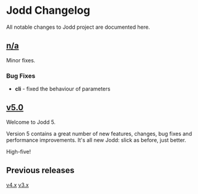 # Jodd Changelog

All notable changes to Jodd project are documented here.


## [n/a](https://github.com/oblac/jodd/compare/v5.0.0...master)

Minor fixes.

### Bug Fixes

+ **cli** - fixed the behaviour of parameters


## [v5.0](https://github.com/oblac/jodd/compare/v4.3.2...v5.0.0)

Welcome to Jodd 5.

Version 5 contains a great number of new features, changes, bug fixes and performance improvements. It's all new Jodd: slick as before, just better. 

High-five!

## Previous releases

[v4.x](CHANGELOG_v4.md)
[v3.x](CHANGELOG_v3.md)
